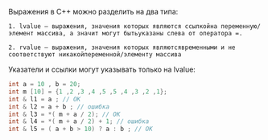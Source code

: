   Выражения в C++ можно разделить на два типа:

	1. lvalue — выражения, значения которых являются ссылкойна переменную/элемент массива, а значит могут бытьуказаны слева от оператора =.

	2. rvalue — выражения, значения которых являютсявременными и не соответствуют никакойпеременной/элементу массива
  
  Указатели и ссылки могут указывать только на lvalue:
  
```C++ 
int a = 10 , b = 20;
int m [10] = {1 ,2 ,3 ,4 ,5 ,5 ,4 ,3 ,2 ,1};
int & l1 = a ; // OK
int & l2 = a + b ; // ошибка
int & l3 = *( m + a / 2); // OK
int & l4 = *( m + a / 2) + 1; // ошибка
int & l5 = ( a + b > 10) ? a : b ; // OK
```
